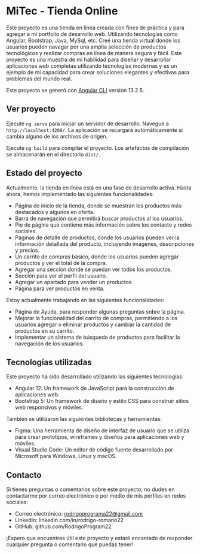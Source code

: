 # MiTec - Tienda Online

Este proyecto es una tienda en línea creada con fines de práctica y para agregar a mi portfolio de desarrollo web. Utilizando tecnologías como Angular, Bootstrap, Java, MySql, etc. Creé una tienda virtual donde los usuarios pueden navegar por una amplia selección de productos tecnológicos y realizar compras en línea de manera segura y fácil.
Este proyecto es una muestra de mi habilidad para diseñar y desarrollar aplicaciones web completas utilizando tecnologías modernas y es un ejemplo de mi capacidad para crear soluciones elegantes y efectivas para problemas del mundo real.

Este proyecto se generó con [Angular CLI](https://github.com/angular/angular-cli) version 13.2.5.

## Ver proyecto

Ejecute `ng serve` para iniciar un servidor de desarrollo. Navegue a `http://localhost:4200/`. La aplicación se recargará automáticamente si cambia alguno de los archivos de origen.

Ejecute `ng build` para compilar el proyecto. Los artefactos de compilación se almacenarán en el directorio `dist/`.

## Estado del proyecto

Actualmente, la tienda en línea está en una fase de desarrollo activa. Hasta ahora, hemos implementado las siguientes funcionalidades:

- Página de inicio de la tienda, donde se muestran los productos más destacados y algunos en oferta.
- Barra de navegación que permitirá buscar productos al los usuarios.
- Pie de página que contiene más información sobre los contacto y redes sociales.
- Páginas de detalle de productos, donde los usuarios pueden ver la información detallada del producto, incluyendo imágenes, descripciones y precios.
- Un carrito de compras básico, donde los usuarios pueden agregar productos y ver el total de la compra.
- Agregar una sección donde se puedan ver todos los productos.
- Sección para ver el perfil del usuario.
- Agregar un apartado para vender un productos.
- Página para ver productos en venta.

Estoy actualmente trabajando en las siguientes funcionalidades:

- Página de Ayuda, para responder algunas preguntas sobre la página.
- Mejorar la funcionalidad del carrito de compras, permitiendo a los usuarios agregar o eliminar productos y cambiar la cantidad de productos en su carrito.
- Implementar un sistema de búsqueda de productos para facilitar la navegación de los usuarios.

## Tecnologías utilizadas

Este proyecto ha sido desarrollado utilizando las siguientes tecnologías:

- Angular 12: Un framework de JavaScript para la construcción de aplicaciones web.
- Bootstrap 5: Un framework de diseño y estilo CSS para construir sitios web responsivos y móviles.

También se utilizaron las siguientes bibliotecas y herramientas:

- Figma: Una herramienta de diseño de interfaz de usuario que se utiliza para crear prototipos, wireframes y diseños para aplicaciones web y móviles.
- Visual Studio Code: Un editor de código fuente desarrollado por Microsoft para Windows, Linux y macOS.

## Contacto

Si tienes preguntas o comentarios sobre este proyecto, no dudes en contactarme por correo electrónico o por medio de mis perfiles en redes sociales:

- Correo electrónico: rodrigoprograma22@gmail.com
- LinkedIn: linkedin.com/in/rodrigo-romano22
- GitHub: github.com/RodrigoProgram22

¡Espero que encuentres útil este proyecto y estaré encantado de responder cualquier pregunta o comentario que puedas tener!
